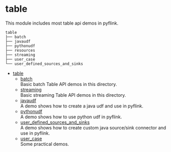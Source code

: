 # table
This module includes most table api demos in pyflink.

```
table
├── batch
├── javaudf
├── pythonudf
├── resources
├── streaming
├── user_case
└── user_defined_sources_and_sinks
```
- [table](https://github.com/HuangXingBo/pyflink-demo/tree/master/table)
    + [batch](https://github.com/HuangXingBo/pyflink-demo/tree/master/table/batch)<br>
        Basic batch Table API demos in this directory. 
    + [streaming](https://github.com/HuangXingBo/pyflink-demo/tree/master/table/streaming)<br>
        Basic streaming Table API demos in this directory.
    + [javaudf](https://github.com/HuangXingBo/pyflink-demo/tree/master/table/javaudf)<br>
        A demo shows how to create a java udf and use in pyflink.
    + [pythonudf](https://github.com/HuangXingBo/pyflink-demo/tree/master/table/pythonudf)<br>
        A demo shows how to use python udf in pyflink.
    + [user_defined_sources_and_sinks](https://github.com/HuangXingBo/pyflink-demo/tree/master/table/user_defined_sources_and_sinks)<br>
        A demo shows how to create custom java source/sink connector and use in pyflink.
    + [user_case](https://github.com/HuangXingBo/pyflink-demo/tree/master/table/user_case)<br>
        Some practical demos.
